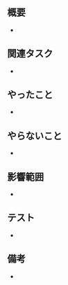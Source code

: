 ## 概要
<!-- PRの背景・目的・概要 -->
-

## 関連タスク
<!-- 関連するIssueやチケットのリンクを貼る。Issueの場合は、「#<IssueNumber>」でリンクできる -->
-

## やったこと
<!-- このPRで何をしたのか？ -->
-

## やらないこと
<!-- このPRでやらないことは何か？ -->
-

## 影響範囲
<!-- 影響を及ぼす範囲や他の機能への影響 -->
-

## テスト
<!-- テスト方法や結果 -->
-

## 備考
<!-- レビュワーへの伝達事項や残しておきたい情報 -->
-
